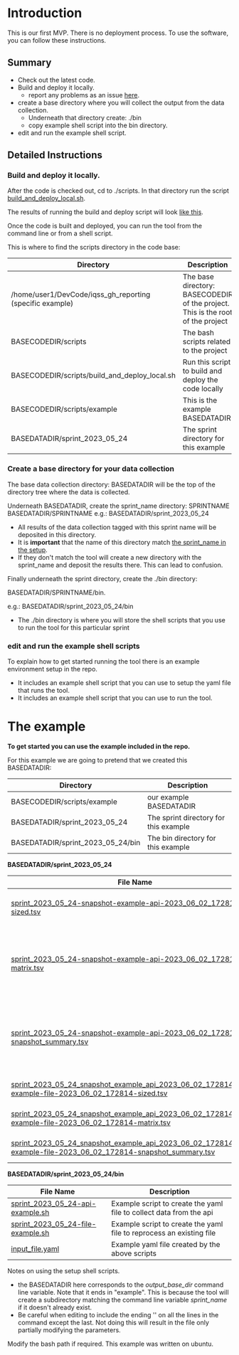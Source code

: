 # Introduction

This is our first MVP.  There is no deployment process. To use the software, you can follow these instructions.

## Summary

- Check out the latest code.
- Build and deploy it locally.
   - report any problems as an issue [here](https://github.com/thisaintwork/iqss_gh_reporting/issues/new). 
- create a base directory where you will collect the output from the data collection.
  - Underneath that directory create: ./bin
  - copy example shell script into the bin directory.
- edit and run the example shell script.
 
## Detailed Instructions

### Build and deploy it locally.

After the code is checked out, cd to ./scripts. In that directory run the script [build_and_deploy_local.sh](scripts/build_and_deploy_local.sh). 

The results of running the build and deploy script will look [like this](docs%2Fbuild_and_deploy_locally.md).

Once the code is built and deployed, you can run the tool from the command line or from a shell script.

This is where to find the scripts directory in the code base:

| Directory                                                | Description                                                                 |
|----------------------------------------------------------|-----------------------------------------------------------------------------|
| /home/user1/DevCode/iqss_gh_reporting (specific example) | The base directory: BASECODEDIR of the project. This is the root of the project |
| BASECODEDIR/scripts                                          | The bash scripts related to the project                                     |
| BASECODEDIR/scripts/build_and_deploy_local.sh                | Run this script to build and deploy the code locally                        |
| BASECODEDIR/scripts/example                                  | This is the example BASEDATADIR                                          |
| BASEDATADIR/sprint_2023_05_24                            | The sprint directory for this example                                       |


### Create a base directory for your data collection

The base data collection directory: BASEDATADIR will be the top of the directory tree where the data is collected.

Underneath BASEDATADIR, create the sprint_name directory: SPRINTNAME
BASEDATADIR/SPRINTNAME
e.g.: BASEDATADIR/sprint_2023_05_24 
- All results of the data collection tagged with this sprint name will be deposited in this directory.
- It is **important** that the name of this directory match [the sprint_name in the setup](./docs/example_yaml_file_configuration.md).
- If they don't match the tool will create a new directory with the sprint_name and deposit the results there. This can lead to confusion.

Finally underneath the sprint directory, create the ./bin directory:

BASEDATADIR/SPRINTNAME/bin.

e.g.: BASEDATADIR/sprint_2023_05_24/bin
- The ./bin directory is where you will store the shell scripts that you use to run the tool for this particular sprint

### edit and run the example shell scripts

To explain how to get started running the tool there is an example environment setup in the repo.
- It includes an example shell script that you can use to setup the yaml file that runs the tool.
- It includes an example shell script that you can use to run the tool.

# The example

**To get started you can use the example included in the repo.**

For this example we are going to pretend that we created this BASEDATADIR:

| Directory                          | Description                           |
|------------------------------------|---------------------------------------|
| BASECODEDIR/scripts/example        | our example BASEDATADIR               |
| BASEDATADIR/sprint_2023_05_24      | The sprint directory for this example |
| BASEDATADIR/sprint_2023_05_24/bin  | The bin directory for this example    |

**BASEDATADIR/sprint_2023_05_24**

| File Name                                                                                                                                                 | Description                                                                             |
|-----------------------------------------------------------------------------------------------------------------------------------------------------------|-----------------------------------------------------------------------------------------|
| [sprint_2023_05_24-snapshot-example-api-2023_06_02_172814-sized.tsv](./scripts/example/sprint_2023_05_24)                                                 | The original data collected from the API                                                |
| [sprint_2023_05_24-snapshot-example-api-2023_06_02_172814-matrix.tsv](./scripts/example/sprint_2023_05_24)                                                | The original data collected from the API with the addition of the label data            |
| [sprint_2023_05_24-snapshot-example-api-2023_06_02_172814-snapshot_summary.tsv](./scripts/example/sprint_2023_05_24)                                      | A original data collectedd from the API as a single row of data representing the sprint |
| [sprint_2023_05_24_snapshot_example_api_2023_06_02_172814_sized-example-file-2023_06_02_172814-sized.tsv](./scripts/example/sprint_2023_05_24)            | The original data re-processed.                                                         |
| [sprint_2023_05_24_snapshot_example_api_2023_06_02_172814_sized-example-file-2023_06_02_172814-matrix.tsv](./scripts/example/sprint_2023_05_24)           | The original data re-processed.                                                                                        |
| [sprint_2023_05_24_snapshot_example_api_2023_06_02_172814_sized-example-file-2023_06_02_172814-snapshot_summary.tsv](./scripts/example/sprint_2023_05_24) | The original data re-processed.                                                                                        |

**BASEDATADIR/sprint_2023_05_24/bin**

| File Name                                                                                                      | Description                                                          |
|----------------------------------------------------------------------------------------------------------------|----------------------------------------------------------------------|
| [sprint_2023_05_24-api-example.sh](./scripts/example/sprint_2023_05_24/bin/sprint_2023_05_24-api-example.sh)   | Example script to create the yaml file to collect data from the api  |
| [sprint_2023_05_24-file-example.sh](./scripts/example/sprint_2023_05_24/bin/sprint_2023_05_24-file-example.sh) | Example script to create the yaml file to reprocess an existing file |
| [input_file.yaml](./docs/example_yaml_file_configuration.md)                                                                                     | Example yaml file created by the above scripts                            |

Notes on using the setup shell scripts.
- the BASEDATADIR here corresponds to the _output_base_dir_ command line variable. Note that it ends in  "example". This is because the tool will create a subdirectory matching the command line variable _sprint_name_  if it doesn't already exist.
- Be careful when editing to include the ending '\' on all the lines in the command except the last. Not doing this will result in the file only partially modifying the parameters.

Modify the bash path if required. This example was written on ubuntu. 
 